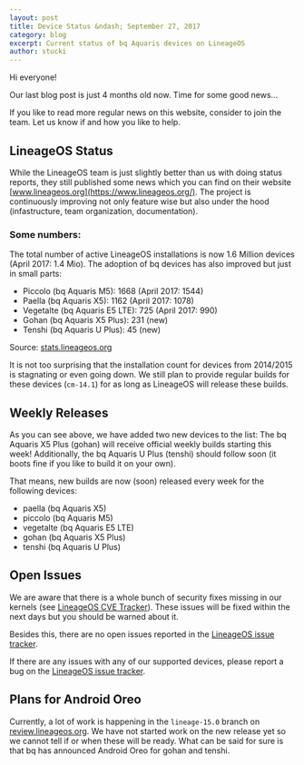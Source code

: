 ```yaml
---
layout: post
title: Device Status &ndash; September 27, 2017
category: blog
excerpt: Current status of bq Aquaris devices on LineageOS
author: stucki
---
```


Hi everyone!

Our last blog post is just 4 months old now. Time for some good news...

If you like to read more regular news on this website, consider to join the team. Let us know if and how you like to help.

LineageOS Status
----------------

While the LineageOS team is just slightly better than us with doing status reports, they still published some news which you can find on their website [www.lineageos.org](https://www.lineageos.org/). The project is continuously improving not only feature wise but also under the hood (infastructure, team organization, documentation).

### Some numbers:

The total number of active LineageOS installations is now 1.6 Million devices (April 2017: 1.4 Mio).
The adoption of bq devices has also improved but just in small parts:

- Piccolo (bq Aquaris M5): 1668 (April 2017: 1544)
- Paella (bq Aquaris X5):  1162 (April 2017: 1078)
- Vegetalte (bq Aquaris E5 LTE): 725 (April 2017: 990)
- Gohan (bq Aquaris X5 Plus): 231 (new)
- Tenshi (bq Aquaris U Plus): 45 (new)

Source: [stats.lineageos.org](https://stats.lineageos.org/)

It is not too surprising that the installation count for devices from 2014/2015 is stagnating or even going down. We still plan to provide regular builds for these devices (`cm-14.1`) for as long as LineageOS will release these builds.

Weekly Releases
---------------

As you can see above, we have added two new devices to the list: The bq Aquaris X5 Plus (gohan) will receive official weekly builds starting this week! Additionally, the bq Aquaris U Plus (tenshi) should follow soon (it boots fine if you like to build it on your own).

That means, new builds are now (soon) released every week for the following devices:

* paella (bq Aquaris X5)
* piccolo (bq Aquaris M5)
* vegetalte (bq Aquaris E5 LTE)
* gohan (bq Aquaris X5 Plus)
* tenshi (bq Aquaris U Plus)

Open Issues
-----------

We are aware that there is a whole bunch of security fixes missing in our kernels (see [LineageOS CVE Tracker](https://cve.lineageos.org/)).
These issues will be fixed within the next days but you should be warned about it.

Besides this, there are no open issues reported in the [LineageOS issue tracker](https://jira.lineageos.org/).

If there are any issues with any of our supported devices, please report a bug on the [LineageOS issue tracker](https://jira.lineageos.org/).

Plans for Android Oreo
------------------------

Currently, a lot of work is happening in the `lineage-15.0` branch on [review.lineageos.org](https://review.lineageos.org/). We have not started work on the new release yet so we cannot tell if or when these will be ready. What can be said for sure is that bq has announced Android Oreo for gohan and tenshi.
